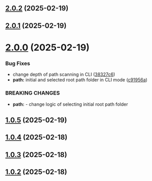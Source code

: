 ## [2.0.2](https://github.com/Skippia/twin-scanner-cli/compare/v2.0.1...v2.0.2) (2025-02-19)

## [2.0.1](https://github.com/Skippia/twin-scanner-cli/compare/v2.0.0...v2.0.1) (2025-02-19)

# [2.0.0](https://github.com/Skippia/twin-scanner-cli/compare/v1.0.5...v2.0.0) (2025-02-19)


### Bug Fixes

* change depth of path scanning in CLI ([38327c6](https://github.com/Skippia/twin-scanner-cli/commit/38327c6a9891f419f54d02759c4accc0ff4fa2af))
* **path:** initial and selected root path folder in CLI mode ([c91956a](https://github.com/Skippia/twin-scanner-cli/commit/c91956ad162f370309ffbd2b78fbe415f0ad92e3))


### BREAKING CHANGES

* **path:** - change logic of selecting initial root path folder

## [1.0.5](https://github.com/Skippia/twin-scanner-cli/compare/v1.0.4...v1.0.5) (2025-02-19)

## [1.0.4](https://github.com/Skippia/twin-scanner-cli/compare/v1.0.3...v1.0.4) (2025-02-18)

## [1.0.3](https://github.com/Skippia/twin-scanner-cli/compare/v1.0.2...v1.0.3) (2025-02-18)

## [1.0.2](https://github.com/Skippia/twin-scanner-cli/compare/v1.0.1...v1.0.2) (2025-02-18)
